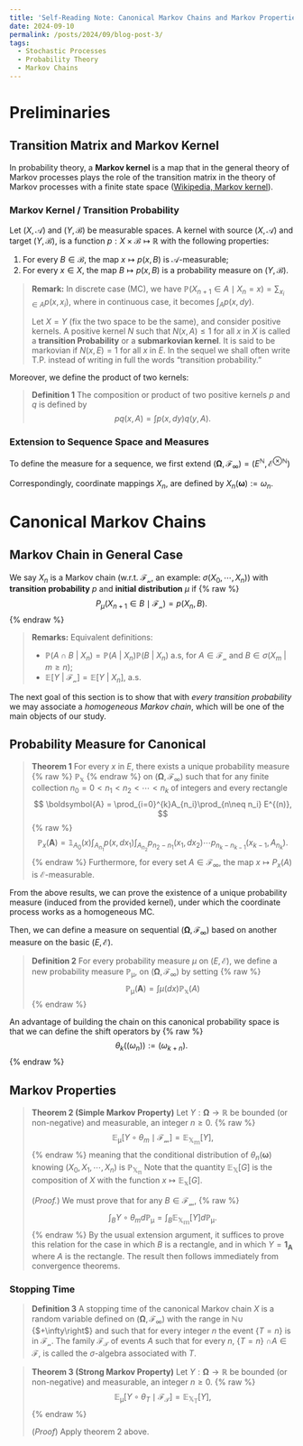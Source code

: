 ```yaml
---
title: 'Self-Reading Note: Canonical Markov Chains and Markov Properties'
date: 2024-09-10
permalink: /posts/2024/09/blog-post-3/
tags:
  - Stochastic Processes
  - Probability Theory
  - Markov Chains
---
```


# Preliminaries

## Transition Matrix and Markov Kernel
In probability theory, a  **Markov kernel** is a map that in the general theory of Markov processes plays the role of the transition matrix in the theory of Markov processes with a finite state space ([Wikipedia, Markov kernel](https://en.wikipedia.org/wiki/Markov_kernel)). 

### Markov Kernel / Transition Probability
Let $\displaystyle(X, \mathcal{A})$ and $\displaystyle(Y,\mathcal{B})$ be measurable spaces. A kernel with source $\displaystyle(X, \mathcal{A})$ and target $\displaystyle(Y,\mathcal{B})$, is a function $p: X \times \mathcal{B}\mapsto \mathbb{R}$ with the following properties:

1.  For every  $\displaystyle B\in {\mathcal {B}}$, the map  $\displaystyle x\mapsto p (x,B)$  is $\mathcal{A}$-measurable;
2.  For every $\displaystyle x\in X$, the map $\displaystyle B\mapsto p (x,B)$ is a  probability measure on $(Y,\mathcal{B})$.

> **Remark:** In discrete case (MC), we have $\displaystyle \mathbb{P}(X_{n+1}\in A\mid X_{n}=x) = \sum_{x_{i}\in A}p(x,x_{i})$, where in continuous case, it becomes $\displaystyle\int_{A}p(x,dy).$ 
>
> Let $X=Y$ (fix the two space to be the same), and consider positive kernels. A positive kernel $N$ such that $N(x, A)\leq 1$ for all $x$ in $X$ is called a **transition Probability** or a **submarkovian kernel**. It is said to be markovian if $N (x ,E) = 1$ for all $x$ in $E$. In the sequel we shall often write T.P. instead of writing in full the words “transition probability.”

Moreover, we define the product of two kernels:
> **Definition 1**
> The composition or product of two positive kernels $p$ and $q$ is defined by 
> $$
> pq(x, A) = \displaystyle\int p(x, dy) q(y, A).
> $$

### Extension to Sequence Space and Measures
To define the measure for a sequence, we first extend $\displaystyle(\boldsymbol{\Omega}, \mathcal{F}_{\infty}) = (E^{\mathbb{N}}, \mathcal{E}^{\otimes\mathbb{N}})$

Correspondingly, coordinate mappings $X_n$, are defined by $X_n(\boldsymbol{\omega}) := \omega_n$.

# Canonical Markov Chains

## Markov Chain in General Case
We say $X_n$ is a Markov chain (w.r.t. $\mathcal{F_n}$, an example: $\sigma(X_0, \cdots, X_{n})$) with **transition probability** $p$ and **initial distribution** $\mu$ if
{% raw %}
$$P_{\mu} (X_{n+1} \in B\mid \mathcal{F_n}) = p(X_n, B).$$
{% endraw %}

> **Remarks:** Equivalent definitions:
> - $\mathbb{P}(A \cap B$ \| $X_n) = \mathbb{P}(A$ \| $X_n)\mathbb{P}(B$ \| $X_n)$ a.s, for $A\in \mathcal{F_n}$ and $B \in \sigma(X_m$ \| $m\geq n)$;
> - $\mathbb{E}[Y$ \| $\mathcal{F_n}] = \mathbb{E}[Y$ \| $X_n],$ a.s.

The next goal of this section is to show that with *every transition probability* we may associate a *homogeneous Markov chain*, which will be one of the main objects of our study.

## Probability Measure for Canonical
> **Theorem 1** 
> For every $x$ in $E$, there exists a unique probability measure {% raw %} $\mathbb{P_x}$ {% endraw %} on $\displaystyle(\boldsymbol{\Omega}, \mathcal{F_\infty})$ such that for any finite collection $n_0 = 0 < n_1 < n_2 < \cdots < n_k$ of integers and every rectangle 
> $$
> \boldsymbol{A} = \prod_{i=0}^{k}A_{n_i}\prod_{n\neq n_i} E^{(n)},
> $$ 
> {% raw %} 
> $$
> \mathbb{P}_{x}(\boldsymbol{A}) = \mathbb{1}_{A_0}(x) \int_{A_{n_1}}p(x,dx_1)\int_{A_{n_2}}p_{n_2-n_1}(x_1,dx_2)\cdots p_{n_k-n_{k-1}}(x_{k-1}, A_{n_k}).
> $$
> {% endraw %} 
> Furthermore, for every set $A \in \mathcal{F}_{\infty}$, the map $x \mapsto P_x(A)$ is $\mathcal{E}$-measurable.

From the above results, we can prove the existence of a unique probability measure (induced from the provided kernel), under which the coordinate process works as a homogeneous MC.

Then, we can define a measure on sequential $(\boldsymbol{\Omega}, \mathcal{F_\infty})$ based on another measure on the basic $(E, \mathcal{E})$.

> **Definition 2** 
> For every probability measure $\mu$ on $(E, \mathcal{E})$, we define a new probability measure $\mathbb{P_\mu}$, on $(\boldsymbol{\Omega}, \mathcal{F_\infty})$ by setting 
> {% raw %}
> $$
> \mathbb{P_\mu}(\boldsymbol{A}) = \int \mu(dx) \mathbb{P_x}(A)
> $$ {% endraw %}

An advantage of building the chain on this canonical probability space is that we can define the shift operators by
{% raw %}
$$\theta_k((\omega_n)) := (\omega_{k+n}).$$
{% endraw %}

## Markov Properties
> **Theorem 2 (Simple Markov Property)**
>  Let $Y: \boldsymbol{\Omega} → \mathbb{R}$ be bounded (or non-negative) and measurable, an integer $n\geq 0$. 
> {% raw %}
> $$
> \mathbb{E_\mu}[Y\circ\theta_{m}\mid\mathcal{F_m}] = \mathbb{E_{X_m}}[Y],
> $$
> {% endraw %}
> meaning that the conditional distribution of $\theta_n(\boldsymbol{\omega})$ knowing $(X_0, X_1, \cdots, X_n)$ is $\mathbb{P_{X_n}}$
>  Note that the quantity $\mathbb{E_X}[G]$ is the composition of $X$ with the function $x \mapsto \mathbb{E_x}[G]$.
>  
>  (*Proof.*) We must prove that for any $B\in\mathcal{F_m}$, 
> {% raw %}
> $$
> \int_{B} Y\circ\theta_{m} d\mathbb{P_\mu} = \int_{B} \mathbb{E_{X_m}}[Y] d\mathbb{P_\mu}.
> $$ 
> {% endraw %}
> By the usual extension argument, it suffices to prove this relation for the case in which $B$ is a rectangle, and in which $Y = \mathbf{1_A}$ where $A$ is the rectangle. The result then follows immediately from convergence theorems.

### Stopping Time
> **Definition 3**
>  A stopping time of the canonical Markov chain $X$ is a random variable defined on $(\boldsymbol{\Omega}, \mathcal{F_\infty})$ with the range in $\mathbb{N} \cup$ \{$+\infty\right$\} and such that for every integer $n$ the event \{$T = n$\} is in $\mathcal{F_n}$. The family $\mathcal{F_T}$ of events $A$ such that for every $n$, \{$T = n$\} $\cap A \in \mathcal{F}$, is called the $\sigma$-algebra associated with $T$.

> **Theorem 3 (Strong Markov Property)**
>  Let $Y: \boldsymbol{\Omega} → \mathbb{R}$ be bounded (or non-negative) and measurable, an integer $n\geq 0$. 
> {% raw %}
> $$
> \mathbb{E_\mu}[Y\circ\theta_{T}\mid\mathcal{F_T}] = \mathbb{E_{X_T}}[Y],
> $$
> {% endraw %}
>
>
> (*Proof*) Apply theorem 2 above.
